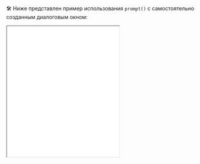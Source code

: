 🛠 Ниже представлен пример использования `prompt()` с самостоятельно созданным диалоговым окном:

<iframe title="Название — prompt() — Дока" src="../demos/vindi-r-xBjowJ/" height="350" sandbox></iframe>
